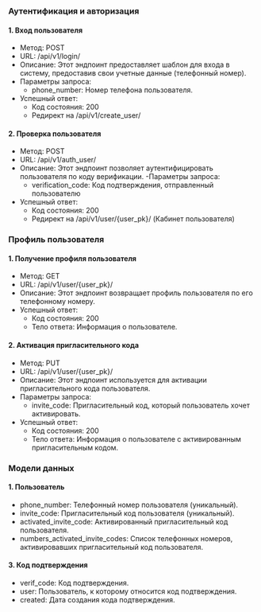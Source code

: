 ### Аутентификация и авторизация

#### 1. Вход пользователя
- Метод: POST
- URL: /api/v1/login/
- Описание: Этот эндпоинт предоставляет шаблон для входа в систему, предоставив свои учетные данные (телефонный номер).
- Параметры запроса:
  - phone_number: Номер телефона пользователя.
- Успешный ответ:
  - Код состояния: 200
  - Редирект на /api/v1/create_user/


#### 2. Проверка пользователя
- Метод: POST
- URL: /api/v1/auth_user/
- Описание: Этот эндпоинт позволяет аутентифицировать пользователя по коду верификации.
-Параметры запроса:
  - verification_code: Код подтверждения, отправленный пользователю
- Успешный ответ:
  - Код состояния: 200
  - Редирект на /api/v1/user/{user_pk}/ (Кабинет пользователя)

### Профиль пользователя

#### 1. Получение профиля пользователя
- Метод: GET
- URL: /api/v1/user/{user_pk}/
- Описание: Этот эндпоинт возвращает профиль пользователя по его телефонному номеру.
- Успешный ответ:
  - Код состояния: 200
  - Тело ответа: Информация о пользователе.

#### 2. Активация пригласительного кода
- Метод: PUT
- URL: /api/v1/user/{user_pk}/
- Описание: Этот эндпоинт используется для активации пригласительного кода пользователя.
- Параметры запроса:
  - invite_code: Пригласительный код, который пользователь хочет активировать.
- Успешный ответ:
  - Код состояния: 200
  - Тело ответа: Информация о пользователе с активированным пригласительным кодом.

### Модели данных

#### 1. Пользователь
- phone_number: Телефонный номер пользователя (уникальный).
- invite_code: Пригласительный код пользователя (уникальный).
- activated_invite_code: Активированный пригласительный код пользователя.
- numbers_activated_invite_codes: Список телефонных номеров, активировавших пригласительный код пользователя.


#### 3. Код подтверждения
- verif_code: Код подтверждения.
- user: Пользователь, к которому относится код подтверждения.
- created: Дата создания кода подтверждения.
